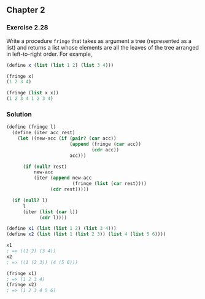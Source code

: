 ## Chapter 2

### Exercise 2.28

Write a procedure `fringe` that takes as argument a tree (represented as a list) and returns a list whose elements are all the leaves of the tree arranged in left-to-right order. For example,

```scheme
(define x (list (list 1 2) (list 3 4)))

(fringe x)
(1 2 3 4)

(fringe (list x x))
(1 2 3 4 1 2 3 4)
```

### Solution

```scheme
(define (fringe l)
  (define (iter acc rest)
    (let ((new-acc (if (pair? (car acc))
                       (append (fringe (car acc))
                               (cdr acc))
                       acc)))

      (if (null? rest)
          new-acc
          (iter (append new-acc
                        (fringe (list (car rest))))
                (cdr rest)))))

  (if (null? l)
      l
      (iter (list (car l))
            (cdr l))))

(define x1 (list (list 1 2) (list 3 4)))
(define x2 (list (list 1 (list 2 3)) (list 4 (list 5 6))))

x1
; => ((1 2) (3 4))
x2
; => ((1 (2 3)) (4 (5 6)))

(fringe x1)
; => (1 2 3 4)
(fringe x2)
; => (1 2 3 4 5 6)
```

